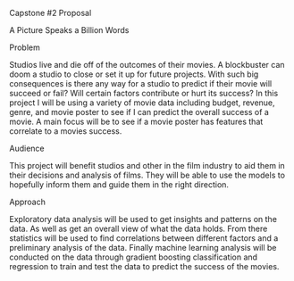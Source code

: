 
Capstone #2 Proposal

A Picture Speaks a Billion Words

Problem

Studios live and die off of the outcomes of their movies. A blockbuster can doom a studio to close or set it up for future projects. With such big consequences is there any way for a studio to predict if their movie will succeed or fail? Will certain factors contribute or hurt its success? In this project I will be using a variety of movie data including budget, revenue, genre, and movie poster to see if I can predict the overall success of a movie. A main focus will be to see if a movie poster has features that correlate to a movies success.

Audience

This project will benefit studios and other in the film industry to aid them in their decisions and analysis of films. They will be able to use the models to hopefully inform them and guide them in the right direction.

Approach

Exploratory data analysis will be used to get insights and patterns on the data. As well as get an overall view of what the data holds. From there statistics will be used to find correlations between different factors and a preliminary analysis of the data. Finally machine learning analysis will be conducted on the data through gradient boosting classification and regression to train and test the data to predict the success of the movies. 
